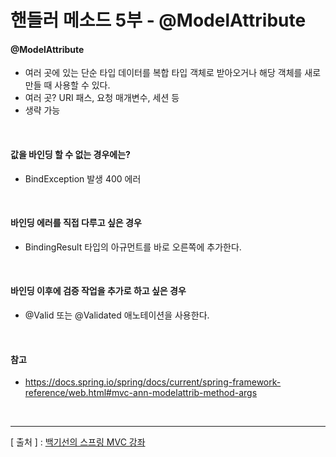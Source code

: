 핸들러 메소드 5부 - @ModelAttribute
===

#### @ModelAttribute
  + 여러 곳에 있는 단순 타입 데이터를 복합 타입 객체로 받아오거나 해당 객체를 새로 만들 때 사용할 수 있다.
  + 여러 곳? URI 패스, 요청 매개변수, 세션 등
  + 생략 가능
  
<br/>  

#### 값을 바인딩 할 수 없는 경우에는?
  + BindException 발생 400 에러

<br/>

#### 바인딩 에러를 직접 다루고 싶은 경우
  + BindingResult 타입의 아규먼트를 바로 오른쪽에 추가한다.

<br/>

#### 바인딩 이후에 검증 작업을 추가로 하고 싶은 경우
  + @Valid 또는 @Validated 애노테이션을 사용한다.

<br/>

#### 참고
  + https://docs.spring.io/spring/docs/current/spring-framework-reference/web.html#mvc-ann-modelattrib-method-args

<br/>

---
[ 출처 ] : [백기선의 스프링 MVC 강좌](https://www.inflearn.com/course/%EC%9B%B9-mvc#)   

